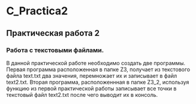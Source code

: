 # C_Practica2
## Практическая работа 2
### Работа с текстовыми файлами.
В данной практической работе необходимо создать две программы. Первая программа расположенная в папке Z3, получает из текстового файла text.txt два значения, перемножает их и записывает в файл text2.txt. Вторая программа, расположеннная в папке Z3_2, используя функцию из первой практической работы записывает все точки в текстовый файл text2.txt после чего выводит их в консоль.
